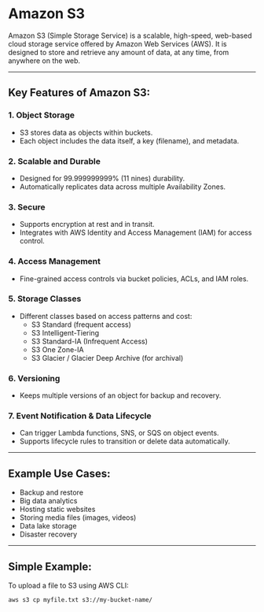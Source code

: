 # Amazon S3

Amazon S3 (Simple Storage Service) is a scalable, high-speed, web-based cloud storage service offered by Amazon Web Services (AWS). It is designed to store and retrieve any amount of data, at any time, from anywhere on the web.

---

## Key Features of Amazon S3:

### 1. Object Storage
- S3 stores data as objects within buckets.
- Each object includes the data itself, a key (filename), and metadata.

### 2. Scalable and Durable
- Designed for 99.999999999% (11 nines) durability.
- Automatically replicates data across multiple Availability Zones.

### 3. Secure
- Supports encryption at rest and in transit.
- Integrates with AWS Identity and Access Management (IAM) for access control.

### 4. Access Management
- Fine-grained access controls via bucket policies, ACLs, and IAM roles.

### 5. Storage Classes
- Different classes based on access patterns and cost:
  - S3 Standard (frequent access)
  - S3 Intelligent-Tiering
  - S3 Standard-IA (Infrequent Access)
  - S3 One Zone-IA
  - S3 Glacier / Glacier Deep Archive (for archival)

### 6. Versioning
- Keeps multiple versions of an object for backup and recovery.

### 7. Event Notification & Data Lifecycle
- Can trigger Lambda functions, SNS, or SQS on object events.
- Supports lifecycle rules to transition or delete data automatically.

---

## Example Use Cases:
- Backup and restore
- Big data analytics
- Hosting static websites
- Storing media files (images, videos)
- Data lake storage
- Disaster recovery

---

## Simple Example:
To upload a file to S3 using AWS CLI:

```bash
aws s3 cp myfile.txt s3://my-bucket-name/
